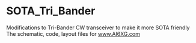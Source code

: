 # SOTA_Tri_Bander
Modifications to Tri-Bander CW transceiver to make it more SOTA friendly 
The schematic, code, layout files for www.AI6XG.com
